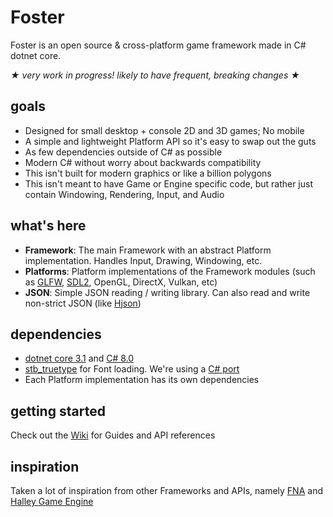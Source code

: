 # Foster
Foster is an open source & cross-platform game framework made in C# dotnet core.

_★ very work in progress! likely to have frequent, breaking changes ★_

## goals
 - Designed for small desktop + console 2D and 3D games; No mobile
 - A simple and lightweight Platform API so it's easy to swap out the guts
 - As few dependencies outside of C# as possible
 - Modern C# without worry about backwards compatibility
 - This isn't built for modern graphics or like a billion polygons
 - This isn't meant to have Game or Engine specific code, but rather just contain Windowing, Rendering, Input, and Audio

## what's here
 - **Framework**: The main Framework with an abstract Platform implementation. Handles Input, Drawing, Windowing, etc.
 - **Platforms**: Platform implementations of the Framework modules (such as [GLFW](https://www.glfw.org/), [SDL2](https://www.libsdl.org/), OpenGL, DirectX, Vulkan, etc)
 - **JSON**: Simple JSON reading / writing library. Can also read and write non-strict JSON (like [Hjson](https://hjson.github.io/))

## dependencies
 - [dotnet core 3.1](https://dotnet.microsoft.com/download/dotnet-core/3.1) and [C# 8.0](https://docs.microsoft.com/en-us/dotnet/csharp/whats-new/csharp-8)
 - [stb_truetype](https://github.com/nothings/stb) for Font loading. We're using a [C# port](https://github.com/StbSharp/StbTrueTypeSharp)
 - Each Platform implementation has its own dependencies

## getting started
Check out the [Wiki](https://github.com/NoelFB/Foster/wiki) for Guides and API references

## inspiration
Taken a lot of inspiration from other Frameworks and APIs, namely [FNA](https://fna-xna.github.io/) and [Halley Game Engine](https://github.com/amzeratul/halley)
